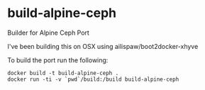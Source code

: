 # build-alpine-ceph
Builder for Alpine Ceph Port

I've been building this on OSX using ailispaw/boot2docker-xhyve

To build the port run the following:

```
docker build -t build-alpine-ceph .
docker run -ti -v `pwd`/build:/build build-alpine-ceph
```
